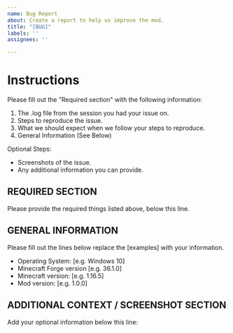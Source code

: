 ```yaml
---
name: Bug Report
about: Create a report to help us improve the mod.
title: "[BUG]"
labels: ''
assignees: ''

---
```


# Instructions
Please fill out the "Required section" with the following information:

1. The .log file from the session you had your issue on.
2. Steps to reproduce the issue.
3. What we should expect when we follow your steps to reproduce.
4. General Information (See Below)

Optional Steps:
* Screenshots of the issue.
* Any additional information you can provide.

## REQUIRED SECTION
Please provide the required things listed above, below this line.

## GENERAL INFORMATION
Please fill out the lines below replace the [examples] with your information.

 - Operating System: [e.g.  Windows 10]
 - Minecraft Forge version [e.g. 36.1.0]
 - Minecraft version: [e.g. 1.16.5]
 - Mod version: [e.g. 1.0.0]

## ADDITIONAL CONTEXT / SCREENSHOT SECTION
Add your optional information below this line:

